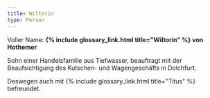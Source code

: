```yaml
---
title: Wiltorin
type: Person
---
```


Voller Name: **{% include glossary_link.html title="Wiltorin" %} von Hothemer**

Sohn einer Handelsfamilie aus Tiefwasser, beauftragt mit der Beaufsichtigung
des Kutschen- und Wagengeschäfts in Dolchfurt.

Deswegen auch mit {% include glossary_link.html title="Titus" %} befreundet.
